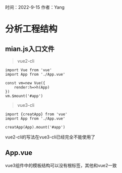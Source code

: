 时间：2022-9-15
作者：Yang
# 分析工程结构
## mian.js入口文件
> vue2-cli
```
import Vue from 'vue'
import App from './App.vue'

const vm=new Vue({
    render:h=>h(App)
})
vm.$mount('#app')
```
>vue3-cli
```
import {creatApp} from 'vue'
import App from './App.vue'

creatApp(App).mount('#app')
```
vue2-cli的写法在vue3-cli已经完全不能使用了
## App.vue
vue3组件中的模板结构可以没有根标签，其他和vue2一致